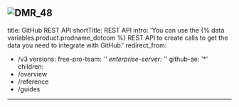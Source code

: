 ![DMR_48](https://user-images.githubusercontent.com/45642984/119107991-9b9e9a00-b9d4-11eb-8224-d40896107fff.jpg)
---
title: GitHub REST API
shortTitle: REST API
intro: 'You can use the {% data variables.product.prodname_dotcom %} REST API to create calls to get the data you need to integrate with GitHub.'
redirect_from:
  - /v3
versions:
  free-pro-team: '*'
  enterprise-server: '*'
  github-ae: '*'
children:
  - /overview
  - /reference
  - /guides
---

